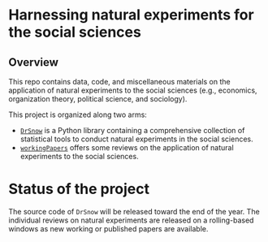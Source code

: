 # Harnessing natural experiments for the social sciences

## Overview

This repo contains data, code, and miscellaneous materials on the application
of natural experiments to the social sciences (e.g., economics, organization
theory, political science, and sociology).

This project is organized along two arms:

+ [`DrSnow`](https://github.com/simoneSantoni/natural-experiments/blob/c0490ba542356305f1d4120425aaa032c3b35e1b/DrSnow/README.md) 
  is a Python library containing a comprehensive collection of
  statistical tools to conduct natural experiments in the social sciences.
+ [`workingPapers`](https://github.com/simoneSantoni/natural-experiments/blob/master/workingPapers/README.md) 
   offers some reviews on the application of natural
   experiments to the social sciences. 


# Status of the project

The source code of `DrSnow` will be released toward the end of the year.  The
individual reviews on natural experiments are released on a rolling-based
windows as new working or published papers are available.
